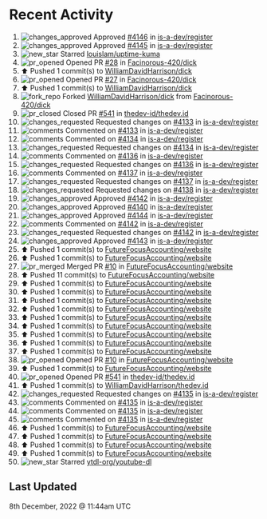 # Recent Activity

<!--RECENT_ACTIVITY:start-->
1. ![changes_approved](https://cdn.jsdelivr.net/gh/Readme-Workflows/Readme-Icons@main/icons/octicons/ApprovedChanges.svg) Approved [#4146](https://github.com/is-a-dev/register/pull/4146#pullrequestreview-1209925915) in [is-a-dev/register](https://github.com/is-a-dev/register)
2. ![changes_approved](https://cdn.jsdelivr.net/gh/Readme-Workflows/Readme-Icons@main/icons/octicons/ApprovedChanges.svg) Approved [#4145](https://github.com/is-a-dev/register/pull/4145#pullrequestreview-1209925290) in [is-a-dev/register](https://github.com/is-a-dev/register)
3. ![new_star](https://cdn.jsdelivr.net/gh/Readme-Workflows/Readme-Icons@main/icons/octicons/StarredRepositoryYellow.svg) Starred [louislam/uptime-kuma](https://github.com/louislam/uptime-kuma)
4. ![pr_opened](https://cdn.jsdelivr.net/gh/Readme-Workflows/Readme-Icons@main/icons/octicons/PullRequestOpened.svg) Opened PR [#28](https://github.com/Facinorous-420/dick/pull/28) in [Facinorous-420/dick](https://github.com/Facinorous-420/dick)
5. ⬆️ Pushed 1 commit(s) to [WilliamDavidHarrison/dick](https://github.com/WilliamDavidHarrison/dick)
6. ![pr_opened](https://cdn.jsdelivr.net/gh/Readme-Workflows/Readme-Icons@main/icons/octicons/PullRequestOpened.svg) Opened PR [#27](https://github.com/Facinorous-420/dick/pull/27) in [Facinorous-420/dick](https://github.com/Facinorous-420/dick)
7. ⬆️ Pushed 1 commit(s) to [WilliamDavidHarrison/dick](https://github.com/WilliamDavidHarrison/dick)
8. ![fork_repo](https://cdn.jsdelivr.net/gh/Readme-Workflows/Readme-Icons@main/icons/octicons/ForkedRepository.svg) Forked [WilliamDavidHarrison/dick](https://github.com/WilliamDavidHarrison/dick) from [Facinorous-420/dick](https://github.com/Facinorous-420/dick)
9. ![pr_closed](https://cdn.jsdelivr.net/gh/Readme-Workflows/Readme-Icons@main/icons/octicons/PullRequestClosed.svg) Closed PR [#541](https://github.com/thedev-id/thedev.id/pull/541) in [thedev-id/thedev.id](https://github.com/thedev-id/thedev.id)
10. ![changes_requested](https://cdn.jsdelivr.net/gh/Readme-Workflows/Readme-Icons@main/icons/octicons/RequestedChanges.svg) Requested changes on [#4133](https://github.com/is-a-dev/register/pull/4133#pullrequestreview-1209510780) in [is-a-dev/register](https://github.com/is-a-dev/register)
11. ![comments](https://cdn.jsdelivr.net/gh/Readme-Workflows/Readme-Icons@main/icons/octicons/Comment.svg) Commented on [#4133](https://github.com/is-a-dev/register/pull/4133#discussion_r1042965077) in [is-a-dev/register](https://github.com/is-a-dev/register)
12. ![comments](https://cdn.jsdelivr.net/gh/Readme-Workflows/Readme-Icons@main/icons/octicons/Comment.svg) Commented on [#4134](https://github.com/is-a-dev/register/pull/4134#discussion_r1042964763) in [is-a-dev/register](https://github.com/is-a-dev/register)
13. ![changes_requested](https://cdn.jsdelivr.net/gh/Readme-Workflows/Readme-Icons@main/icons/octicons/RequestedChanges.svg) Requested changes on [#4134](https://github.com/is-a-dev/register/pull/4134#pullrequestreview-1209510341) in [is-a-dev/register](https://github.com/is-a-dev/register)
14. ![comments](https://cdn.jsdelivr.net/gh/Readme-Workflows/Readme-Icons@main/icons/octicons/Comment.svg) Commented on [#4136](https://github.com/is-a-dev/register/pull/4136#discussion_r1042959401) in [is-a-dev/register](https://github.com/is-a-dev/register)
15. ![changes_requested](https://cdn.jsdelivr.net/gh/Readme-Workflows/Readme-Icons@main/icons/octicons/RequestedChanges.svg) Requested changes on [#4136](https://github.com/is-a-dev/register/pull/4136#pullrequestreview-1209502213) in [is-a-dev/register](https://github.com/is-a-dev/register)
16. ![comments](https://cdn.jsdelivr.net/gh/Readme-Workflows/Readme-Icons@main/icons/octicons/Comment.svg) Commented on [#4137](https://github.com/is-a-dev/register/pull/4137#discussion_r1042958047) in [is-a-dev/register](https://github.com/is-a-dev/register)
17. ![changes_requested](https://cdn.jsdelivr.net/gh/Readme-Workflows/Readme-Icons@main/icons/octicons/RequestedChanges.svg) Requested changes on [#4137](https://github.com/is-a-dev/register/pull/4137#pullrequestreview-1209500140) in [is-a-dev/register](https://github.com/is-a-dev/register)
18. ![changes_requested](https://cdn.jsdelivr.net/gh/Readme-Workflows/Readme-Icons@main/icons/octicons/RequestedChanges.svg) Requested changes on [#4138](https://github.com/is-a-dev/register/pull/4138#pullrequestreview-1209499359) in [is-a-dev/register](https://github.com/is-a-dev/register)
19. ![changes_approved](https://cdn.jsdelivr.net/gh/Readme-Workflows/Readme-Icons@main/icons/octicons/ApprovedChanges.svg) Approved [#4142](https://github.com/is-a-dev/register/pull/4142#pullrequestreview-1209497571) in [is-a-dev/register](https://github.com/is-a-dev/register)
20. ![changes_approved](https://cdn.jsdelivr.net/gh/Readme-Workflows/Readme-Icons@main/icons/octicons/ApprovedChanges.svg) Approved [#4140](https://github.com/is-a-dev/register/pull/4140#pullrequestreview-1209495472) in [is-a-dev/register](https://github.com/is-a-dev/register)
21. ![changes_approved](https://cdn.jsdelivr.net/gh/Readme-Workflows/Readme-Icons@main/icons/octicons/ApprovedChanges.svg) Approved [#4144](https://github.com/is-a-dev/register/pull/4144#pullrequestreview-1209495203) in [is-a-dev/register](https://github.com/is-a-dev/register)
22. ![comments](https://cdn.jsdelivr.net/gh/Readme-Workflows/Readme-Icons@main/icons/octicons/Comment.svg) Commented on [#4142](https://github.com/is-a-dev/register/pull/4142#discussion_r1042954407) in [is-a-dev/register](https://github.com/is-a-dev/register)
23. ![changes_requested](https://cdn.jsdelivr.net/gh/Readme-Workflows/Readme-Icons@main/icons/octicons/RequestedChanges.svg) Requested changes on [#4142](https://github.com/is-a-dev/register/pull/4142#pullrequestreview-1209494857) in [is-a-dev/register](https://github.com/is-a-dev/register)
24. ![changes_approved](https://cdn.jsdelivr.net/gh/Readme-Workflows/Readme-Icons@main/icons/octicons/ApprovedChanges.svg) Approved [#4143](https://github.com/is-a-dev/register/pull/4143#pullrequestreview-1209494370) in [is-a-dev/register](https://github.com/is-a-dev/register)
25. ⬆️ Pushed 1 commit(s) to [FutureFocusAccounting/website](https://github.com/FutureFocusAccounting/website)
26. ⬆️ Pushed 1 commit(s) to [FutureFocusAccounting/website](https://github.com/FutureFocusAccounting/website)
27. ![pr_merged](https://cdn.jsdelivr.net/gh/Readme-Workflows/Readme-Icons@main/icons/octicons/PullRequestMerged.svg) Merged PR [#10](https://github.com/FutureFocusAccounting/website/pull/10) in [FutureFocusAccounting/website](https://github.com/FutureFocusAccounting/website)
28. ⬆️ Pushed 11 commit(s) to [FutureFocusAccounting/website](https://github.com/FutureFocusAccounting/website)
29. ⬆️ Pushed 1 commit(s) to [FutureFocusAccounting/website](https://github.com/FutureFocusAccounting/website)
30. ⬆️ Pushed 1 commit(s) to [FutureFocusAccounting/website](https://github.com/FutureFocusAccounting/website)
31. ⬆️ Pushed 1 commit(s) to [FutureFocusAccounting/website](https://github.com/FutureFocusAccounting/website)
32. ⬆️ Pushed 1 commit(s) to [FutureFocusAccounting/website](https://github.com/FutureFocusAccounting/website)
33. ⬆️ Pushed 1 commit(s) to [FutureFocusAccounting/website](https://github.com/FutureFocusAccounting/website)
34. ⬆️ Pushed 1 commit(s) to [FutureFocusAccounting/website](https://github.com/FutureFocusAccounting/website)
35. ⬆️ Pushed 1 commit(s) to [FutureFocusAccounting/website](https://github.com/FutureFocusAccounting/website)
36. ⬆️ Pushed 1 commit(s) to [FutureFocusAccounting/website](https://github.com/FutureFocusAccounting/website)
37. ⬆️ Pushed 1 commit(s) to [FutureFocusAccounting/website](https://github.com/FutureFocusAccounting/website)
38. ![pr_opened](https://cdn.jsdelivr.net/gh/Readme-Workflows/Readme-Icons@main/icons/octicons/PullRequestOpened.svg) Opened PR [#10](https://github.com/FutureFocusAccounting/website/pull/10) in [FutureFocusAccounting/website](https://github.com/FutureFocusAccounting/website)
39. ⬆️ Pushed 1 commit(s) to [FutureFocusAccounting/website](https://github.com/FutureFocusAccounting/website)
40. ![pr_opened](https://cdn.jsdelivr.net/gh/Readme-Workflows/Readme-Icons@main/icons/octicons/PullRequestOpened.svg) Opened PR [#541](https://github.com/thedev-id/thedev.id/pull/541) in [thedev-id/thedev.id](https://github.com/thedev-id/thedev.id)
41. ⬆️ Pushed 1 commit(s) to [WilliamDavidHarrison/thedev.id](https://github.com/WilliamDavidHarrison/thedev.id)
42. ![changes_requested](https://cdn.jsdelivr.net/gh/Readme-Workflows/Readme-Icons@main/icons/octicons/RequestedChanges.svg) Requested changes on [#4135](https://github.com/is-a-dev/register/pull/4135#pullrequestreview-1209379305) in [is-a-dev/register](https://github.com/is-a-dev/register)
43. ![comments](https://cdn.jsdelivr.net/gh/Readme-Workflows/Readme-Icons@main/icons/octicons/Comment.svg) Commented on [#4135](https://github.com/is-a-dev/register/pull/4135#discussion_r1042868901) in [is-a-dev/register](https://github.com/is-a-dev/register)
44. ![comments](https://cdn.jsdelivr.net/gh/Readme-Workflows/Readme-Icons@main/icons/octicons/Comment.svg) Commented on [#4135](https://github.com/is-a-dev/register/pull/4135#discussion_r1042868731) in [is-a-dev/register](https://github.com/is-a-dev/register)
45. ![comments](https://cdn.jsdelivr.net/gh/Readme-Workflows/Readme-Icons@main/icons/octicons/Comment.svg) Commented on [#4135](https://github.com/is-a-dev/register/pull/4135#discussion_r1042868496) in [is-a-dev/register](https://github.com/is-a-dev/register)
46. ⬆️ Pushed 1 commit(s) to [FutureFocusAccounting/website](https://github.com/FutureFocusAccounting/website)
47. ⬆️ Pushed 1 commit(s) to [FutureFocusAccounting/website](https://github.com/FutureFocusAccounting/website)
48. ⬆️ Pushed 1 commit(s) to [FutureFocusAccounting/website](https://github.com/FutureFocusAccounting/website)
49. ⬆️ Pushed 1 commit(s) to [FutureFocusAccounting/website](https://github.com/FutureFocusAccounting/website)
50. ![new_star](https://cdn.jsdelivr.net/gh/Readme-Workflows/Readme-Icons@main/icons/octicons/StarredRepositoryYellow.svg) Starred [ytdl-org/youtube-dl](https://github.com/ytdl-org/youtube-dl)
<!--RECENT_ACTIVITY:end-->

## Last Updated
<!--RECENT_ACTIVITY:last_update-->
8th December, 2022 @ 11:44am UTC
<!--RECENT_ACTIVITY:last_update_end-->
